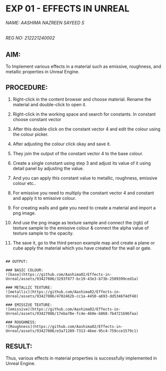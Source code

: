 # EXP 01 - EFFECTS IN UNREAL

###### NAME: AASHIMA NAZREEN SAYEED S
###### REG NO: 212221240002 

## AIM:

To Implement various effects in a material such as emissive, roughness, and metallic properties in Unreal Engine.

## PROCEDURE:

1. Right-click in the content browser and choose material.  Rename the material and double-click to open it.

2. Right-click in the working space and search for constants. In constant choose constant vector 

3. After this double click on the constant vector 4 and edit the colour using the colour
picker.

4. After adjusting the colour click okay and save it.

5. They join the output of the constant vector 4 to the base colour.

6. Create a single constant using step 3 and adjust its value of it using detail panel by
adjusting the value.

7. And you can apply this constant value to metallic, roughness, emissive colour etc..

8. For emissive you need to multiply the constant vector 4 and constant and apply it to
emissive colour.

9. For creating walls and gate you need to create a material and import a png image.

10. And use the png image as texture sample and connect the (rgb) of texture sample to
the emissive colour & connect the alpha value of texture sample to the opacity.

11. The save it, go to the third person example map and create a plane or cube apply the
material which you have created for the wall or gate.

```

## OUTPUT:

### BASIC COLOUR:
![base](https://github.com/Aashima02/Effects-in-Unreal/assets/93427086/3293f877-bc19-43e3-b73b-2509399ced1a)

### METALLIC TEXTURE:
![metallic](https://github.com/Aashima02/Effects-in-Unreal/assets/93427086/4702462b-cc1a-4450-a693-dd5346f4df48)

### EMISSIVE TEXTURE:
![emissive](https://github.com/Aashima02/Effects-in-Unreal/assets/93427086/17eba78e-fc4e-4b0e-b868-7b4721b96faa)

### ROUGHNESS:
![Roughness](https://github.com/Aashima02/Effects-in-Unreal/assets/93427086/e3a71289-7313-46ee-95c4-759cce1579c1)
```
## RESULT:

Thus, various effects in material properties is successfully implemented in Unreal Engine.








